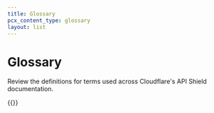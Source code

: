 ```yaml
---
title: Glossary
pcx_content_type: glossary
layout: list
---
```


# Glossary

Review the definitions for terms used across Cloudflare's API Shield documentation.

{{<glossary product="API Shield">}}